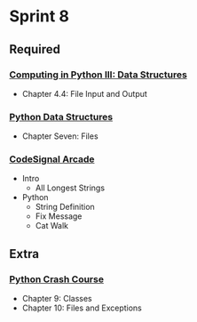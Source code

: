 # Sprint 8

## Required

### [Computing in Python III: Data Structures](https://www.edx.org/v2/course/computing-in-python-iii-data-structures-2)

- Chapter 4.4: File Input and Output

### [Python Data Structures](https://www.coursera.org/learn/python-data)

- Chapter Seven: Files

### [CodeSignal Arcade](https://app.codesignal.com/arcade)

- Intro
  - All Longest Strings
- Python
  - String Definition
  - Fix Message
  - Cat Walk

## Extra

### [Python Crash Course](https://github.com/ehmatthes/pcc)

- Chapter 9: Classes
- Chapter 10: Files and Exceptions
